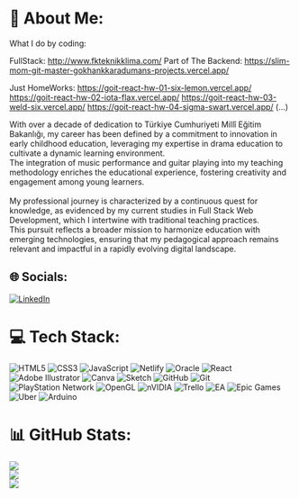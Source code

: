 # 💫 About Me:

What I do by coding:

FullStack: http://www.fkteknikklima.com/
Part of The Backend: https://slim-mom-git-master-gokhankkaradumans-projects.vercel.app/

Just HomeWorks:
https://goit-react-hw-01-six-lemon.vercel.app/
https://goit-react-hw-02-iota-flax.vercel.app/
https://goit-react-hw-03-weld-six.vercel.app/
https://goit-react-hw-04-sigma-swart.vercel.app/
(...)

With over a decade of dedication to Türkiye Cumhuriyeti Millî Eğitim Bakanlığı, my career has been defined by a commitment to innovation in early childhood education, leveraging my expertise in drama education to cultivate a dynamic learning environment. <br>The integration of music performance and guitar playing into my teaching methodology enriches the educational experience, fostering creativity and engagement among young learners.<br><br>My professional journey is characterized by a continuous quest for knowledge, as evidenced by my current studies in Full Stack Web Development, which I intertwine with traditional teaching practices. <br>This pursuit reflects a broader mission to harmonize education with emerging technologies, ensuring that my pedagogical approach remains relevant and impactful in a rapidly evolving digital landscape.


## 🌐 Socials:
[![LinkedIn](https://img.shields.io/badge/LinkedIn-%230077B5.svg?logo=linkedin&logoColor=white)](https://linkedin.com/in/vahidesegahuney) 

# 💻 Tech Stack:
![HTML5](https://img.shields.io/badge/html5-%23E34F26.svg?style=for-the-badge&logo=html5&logoColor=white) ![CSS3](https://img.shields.io/badge/css3-%231572B6.svg?style=for-the-badge&logo=css3&logoColor=white) ![JavaScript](https://img.shields.io/badge/javascript-%23323330.svg?style=for-the-badge&logo=javascript&logoColor=%23F7DF1E) ![Netlify](https://img.shields.io/badge/netlify-%23000000.svg?style=for-the-badge&logo=netlify&logoColor=#00C7B7) ![Oracle](https://img.shields.io/badge/Oracle-F80000?style=for-the-badge&logo=oracle&logoColor=white) ![React](https://img.shields.io/badge/react-%2320232a.svg?style=for-the-badge&logo=react&logoColor=%2361DAFB) ![Adobe Illustrator](https://img.shields.io/badge/adobe%20illustrator-%23FF9A00.svg?style=for-the-badge&logo=adobe%20illustrator&logoColor=white) ![Canva](https://img.shields.io/badge/Canva-%2300C4CC.svg?style=for-the-badge&logo=Canva&logoColor=white) ![Sketch](https://img.shields.io/badge/Sketch-FFB387?style=for-the-badge&logo=sketch&logoColor=black) ![GitHub](https://img.shields.io/badge/github-%23121011.svg?style=for-the-badge&logo=github&logoColor=white) ![Git](https://img.shields.io/badge/git-%23F05033.svg?style=for-the-badge&logo=git&logoColor=white) ![PlayStation Network](https://img.shields.io/badge/PSN-%230070D1.svg?style=for-the-badge&logo=Playstation&logoColor=white) ![OpenGL](https://img.shields.io/badge/OpenGL-white?logo=OpenGL&style=for-the-badge) ![nVIDIA](https://img.shields.io/badge/nVIDIA-%2376B900.svg?style=for-the-badge&logo=nVIDIA&logoColor=white) ![Trello](https://img.shields.io/badge/Trello-%23026AA7.svg?style=for-the-badge&logo=Trello&logoColor=white) ![EA](https://img.shields.io/badge/ea-%23000000.svg?style=for-the-badge&logo=ea&logoColor=white) ![Epic Games](https://img.shields.io/badge/epicgames-%23313131.svg?style=for-the-badge&logo=epicgames&logoColor=white) ![Uber](https://img.shields.io/badge/Uber-%23000000.svg?style=for-the-badge&logo=Uber&logoColor=white) ![Arduino](https://img.shields.io/badge/-Arduino-00979D?style=for-the-badge&logo=Arduino&logoColor=white)
# 📊 GitHub Stats:
![](https://github-readme-stats.vercel.app/api?username=vahidesegah&theme=dark&hide_border=true&include_all_commits=true&count_private=false)<br/>
![](https://github-readme-streak-stats.herokuapp.com/?user=vahidesegah&theme=dark&hide_border=true)<br/>
![](https://github-readme-stats.vercel.app/api/top-langs/?username=vahidesegah&theme=dark&hide_border=true&include_all_commits=true&count_private=false&layout=compact)
